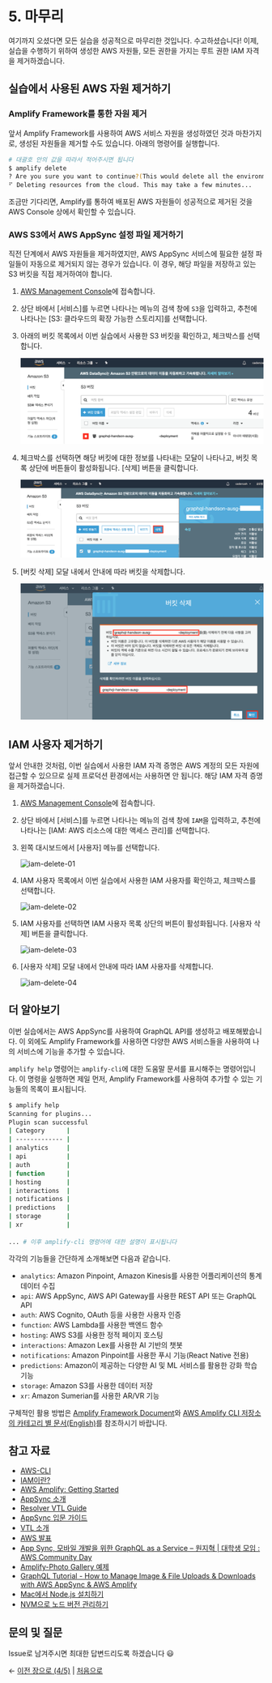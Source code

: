 # 5. 마무리
여기까지 오셨다면 모든 실습을 성공적으로 마무리한 것입니다. 수고하셨습니다! 이제, 실습을 수행하기 위하여 생성한 AWS 자원들, 모든 권한을 가지는 루트 권한 IAM 자격을 제거하겠습니다.

## 실습에서 사용된 AWS 자원 제거하기

### Amplify Framework를 통한 자원 제거
앞서 Amplify Framework를 사용하여 AWS 서비스 자원을 생성하였던 것과 마찬가지로, 생성된 자원들을 제거할 수도 있습니다. 아래의 명령어를 실행합니다.

```bash
# 대괄호 안의 값을 따라서 적어주시면 됩니다
$ amplify delete
? Are you sure you want to continue?(This would delete all the environments of the project from the cloud and wipe out all the local amplify resource files) [Yes]
⠋ Deleting resources from the cloud. This may take a few minutes...
```

조금만 기다리면, Amplify를 통하여 배포된 AWS 자원들이 성공적으로 제거된 것을 AWS Console 상에서 확인할 수 있습니다.

### AWS S3에서 AWS AppSync 설정 파일 제거하기

직전 단계에서 AWS 자원들을 제거하였지만, AWS AppSync 서비스에 필요한 설정 파일들이 자동으로 제거되지 않는 경우가 있습니다. 이 경우, 해당 파일을 저장하고 있는 S3 버킷을 직접 제거하여야 합니다.

1. [AWS Management Console](https://console.aws.amazon.com)에 접속합니다.

2. 상단 바에서 [서비스]를 누르면 나타나는 메뉴의 검색 창에 `S3`을 입력하고, 추천에 나타나는 [S3: 클라우드의 확장 가능한 스토리지]를 선택합니다.

3. 아래의 버킷 목록에서 이번 실습에서 사용한 S3 버킷을 확인하고, 체크박스를 선택합니다.

    ![appsync-delete-01](pics/5/appsync-delete-01.png)

4. 체크박스를 선택하면 해당 버킷에 대한 정보를 나타내는 모달이 나타나고, 버킷 목록 상단에 버튼들이 활성화됩니다. [삭제] 버튼을 클릭합니다.

    ![appsync-delete-02](pics/5/appsync-delete-02.png)

5. [버킷 삭제] 모달 내에서 안내에 따라 버킷을 삭제합니다.

    ![appsync-delete-03](pics/5/appsync-delete-03.png)

## IAM 사용자 제거하기

앞서 안내한 것처럼, 이번 실습에서 사용한 IAM 자격 증명은 AWS 계정의 모든 자원에 접근할 수 있으므로 실제 프로덕션 환경에서는 사용하면 안 됩니다. 해당 IAM 자격 증명을 제거하겠습니다.

1. [AWS Management Console](https://console.aws.amazon.com)에 접속합니다.

2. 상단 바에서 [서비스]를 누르면 나타나는 메뉴의 검색 창에 `IAM`을 입력하고, 추천에 나타나는 [IAM: AWS 리소스에 대한 액세스 관리]를 선택합니다.

3. 왼쪽 대시보드에서 [사용자] 메뉴를 선택합니다.

    ![iam-delete-01](pics/5/iam-delete-01.png)

4. IAM 사용자 목록에서 이번 실습에서 사용한 IAM 사용자를 확인하고, 체크박스를 선택합니다.

    ![iam-delete-02](pics/5/iam-delete-02.png)

5. IAM 사용자를 선택하면 IAM 사용자 목록 상단의 버튼이 활성화됩니다. [사용자 삭제] 버튼을 클릭합니다.

    ![iam-delete-03](pics/5/iam-delete-03.png)

6. [사용자 삭제] 모달 내에서 안내에 따라 IAM 사용자를 삭제합니다.

    ![iam-delete-04](pics/5/iam-delete-04.png)

## 더 알아보기

이번 실습에서는 AWS AppSync를 사용하여 GraphQL API를 생성하고 배포해봤습니다. 이 외에도 Amplify Framework를 사용하면 다양한 AWS 서비스들을 사용하여 나의 서비스에 기능을 추가할 수 있습니다.

`amplify help` 명령어는 `amplify-cli`에 대한 도움말 문서를 표시해주는 명령어입니다. 이 명령을 실행하면 제일 먼저, Amplify Framework를 사용하여 추가할 수 있는 기능들의 목록이 표시됩니다.

```bash
$ amplify help
Scanning for plugins...
Plugin scan successful
| Category      |
| ------------- |
| analytics     |
| api           |
| auth          |
| function      |
| hosting       |
| interactions  |
| notifications |
| predictions   |
| storage       |
| xr            |

... # 이후 amplify-cli 명령어에 대한 설명이 표시됩니다
```

각각의 기능들을 간단하게 소개해보면 다음과 같습니다.

- `analytics`: Amazon Pinpoint, Amazon Kinesis를 사용한 어플리케이션의 통계 데이터 수집
- `api`: AWS AppSync, AWS API Gateway를 사용한 REST API 또는 GraphQL API
- `auth`: AWS Cognito, OAuth 등을 사용한 사용자 인증
- `function`: AWS Lambda를 사용한 백엔드 함수
- `hosting`: AWS S3를 사용한 정적 페이지 호스팅
- `interactions`: Amazon Lex를 사용한 AI 기반의 챗봇
- `notifications`: Amazon Pinpoint를 사용한 푸시 기능(React Native 전용)
- `predictions`: Amazon이 제공하는 다양한 AI 및 ML 서비스를 활용한 강화 학습 기능
- `storage`: Amazon S3를 사용한 데이터 저장
- `xr`: Amazon Sumerian를 사용한 AR/VR 기능

구체적인 활용 방법은 [Amplify Framework Document](https://aws-amplify.github.io/docs/js/start?platform=purejs)와 [AWS Amplify CLI 저장소의 카테고리 별 문서(English)](https://github.com/aws-amplify/amplify-cli#category-specific-commands)를 참조하시기 바랍니다.

## 참고 자료
- [AWS-CLI](https://docs.aws.amazon.com/ko_kr/cli/latest/userguide/cli-chap-welcome.html)
- [IAM이란?](https://docs.aws.amazon.com/ko_kr/IAM/latest/UserGuide/introduction.html)
- [AWS Amplify: Getting Started](https://aws-amplify.github.io/docs/js/start)
- [AppSync 소개](https://aws.amazon.com/ko/appsync/)
- [Resolver VTL Guide](https://docs.aws.amazon.com/ko_kr/appsync/latest/devguide/resolver-mapping-template-reference.html)
- [AppSync 입문 가이드](https://dev.classmethod.jp/cloud/aws/aws-appsync-re-introduction-2019-korean-ver/)
- [VTL 소개](https://dev.classmethod.jp/cloud/appsync-resolver-vtl-tutorial-ko/)
- [AWS 발표](https://www.slideshare.net/awskorea/aws-app-sync-piljoong-kim)
- [App Sync, 모바일 개발을 위한 GraphQL as a Service – 원지혁 | 대학생 모임 : AWS Community Day](https://www.youtube.com/watch?v=chUsMVg04nU)
- [Amplify-Photo Gallery 예제](https://awskrug.github.io/amplify-photo-gallery-workshop/40_graphql/20_trying_out_queries.html)
- [GraphQL Tutorial - How to Manage Image & File Uploads & Downloads with AWS AppSync & AWS Amplify](https://dev.to/dabit3/graphql-tutorial-how-to-manage-image-file-uploads-downloads-with-aws-appsync-aws-amplify-hga)
- [Mac에서 Node.js 설치하기](http://junsikshim.github.io/2016/01/29/Mac에서-Node.js-설치하기.html)
- [NVM으로 노드 버전 관리하기](http://jeonghwan-kim.github.io/2016/08/10/nvm.html)

## 문의 및 질문
Issue로 남겨주시면 최대한 답변드리도록 하겠습니다 😃

← [이전 장으로 (4/5)](https://github.com/cadenzah/ausg-2020-handson-appsync/blob/master/handson/04.amplify.md) | [처음으로](https://github.com/cadenzah/ausg-2020-handson-appsync/blob/master/handson/01.introduction.md)
